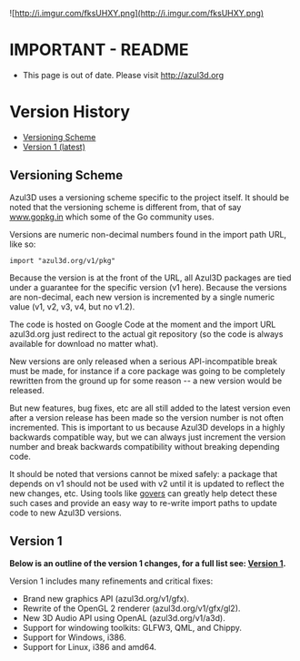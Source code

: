 ![http://i.imgur.com/fksUHXY.png](http://i.imgur.com/fksUHXY.png)

# IMPORTANT - README #

  * This page is out of date. Please visit http://azul3d.org

# Version History #

  * [Versioning Scheme](VersionHistory#Versioning_Scheme.md)
  * [Version 1 (latest)](VersionHistory#Version_1.md)

## Versioning Scheme ##
Azul3D uses a versioning scheme specific to the project itself. It should be noted that the versioning scheme is different from, that of say www.gopkg.in which some of the Go community uses.

Versions are numeric non-decimal numbers found in the import path URL, like so:

```
import "azul3d.org/v1/pkg"
```

Because the version is at the front of the URL, all Azul3D packages are tied under a guarantee for the specific version (v1 here). Because the versions are non-decimal, each new version is incremented by a single numeric value (v1, v2, v3, v4, but no v1.2).

The code is hosted on Google Code at the moment and the import URL azul3d.org just redirect to the actual git repository (so the code is always available for download no matter what).

New versions are only released when a serious API-incompatible break must be made, for instance if a core package was going to be completely rewritten from the ground up for some reason -- a new version would be released.

But new features, bug fixes, etc are all still added to the latest version even after a version release has been made so the version number is not often incremented. This is important to us because Azul3D develops in a highly backwards compatible way, but we can always just increment the version number and break backwards compatibility without breaking depending code.

It should be noted that versions cannot be mixed safely: a package that depends on v1 should not be used with v2 until it is updated to reflect the new changes, etc. Using tools like [govers](https://launchpad.net/govers) can greatly help detect these such cases and provide an easy way to re-write import paths to update code to new Azul3D versions.

## Version 1 ##
**Below is an outline of the version 1 changes, for a full list see: [Version 1](Version1.md).**

Version 1 includes many refinements and critical fixes:

  * Brand new graphics API (azul3d.org/v1/gfx).
  * Rewrite of the OpenGL 2 renderer (azul3d.org/v1/gfx/gl2).
  * New 3D Audio API using OpenAL (azul3d.org/v1/a3d).
  * Support for windowing toolkits: GLFW3, QML, and Chippy.
  * Support for Windows, i386.
  * Support for Linux, i386 and amd64.